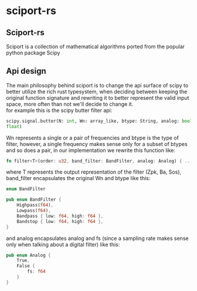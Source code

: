 # sciport-rs

## Sciport-rs

Sciport is a collection of mathematical algorithms ported from the popular python package Scipy

## Api design

The main philosophy behind sciport is to change the api surface of scipy to better utilize the
rich rust typesystem, when deciding between keeping the original function signature and
rewriting it to better represent the valid input space, more often than not we'll decide to
change it.<br/>
for example this is the scipy butter filter api:

```python
scipy.signal.butter(N: int, Wn: array_like, btype: String, analog: bool, output: String, fs:
float)
```

Wn represents a single or a pair of frequencies and btype is the type of filter,
however, a single frequency makes sense only for a subset of btypes and so does a pair,
in our implementation we rewrite this function like:

```rust
fn filter<T>(order: u32, band_filter: BandFilter, analog: Analog) { .. }
```

where T represents the output representation of the filter (Zpk, Ba, Sos), band_filter
encapsulates the original Wn and btype like this:

```rust
enum BandFilter

pub enum BandFilter {
    Highpass(f64),
    Lowpass(f64),
    Bandpass { low: f64, high: f64 },
    Bandstop { low: f64, high: f64 },
}
```

and analog encapsulates analog and fs (since a sampling rate makes sense only when talking
about a digital filter) like this:

```rust
pub enum Analog {
    True,
    False {
        fs: f64
    }
}
```

